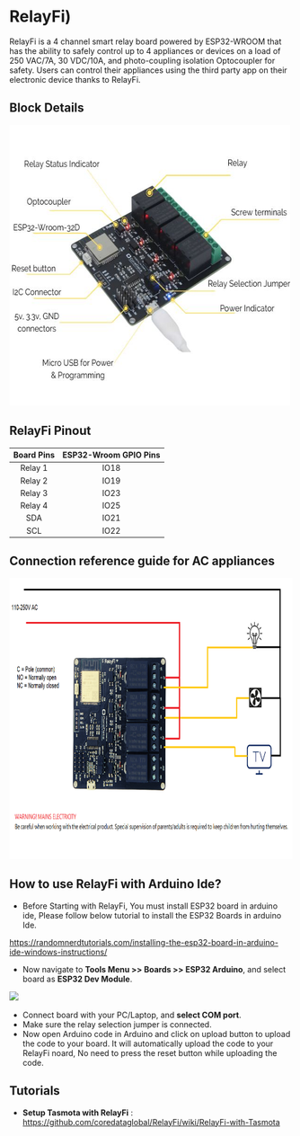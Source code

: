 # RelayFi)
RelayFi is a 4 channel smart relay board powered by ESP32-WROOM that has the ability to safely control up to 4 appliances or devices on a load of 250 VAC/7A, 30 VDC/10A, and photo-coupling isolation Optocoupler for safety. Users can control their appliances using the third party app on their electronic device thanks to RelayFi.

## Block Details

<img src="https://github.com/coredataglobal/RelayFi/blob/main/Images/RelayFi-comp.jpg" width="500" height="500"/>

## RelayFi Pinout

| Board Pins  | ESP32-Wroom GPIO Pins |
|  :---:      |  :---:                |
| Relay 1     | IO18  |
| Relay 2     | IO19  |
| Relay 3     | IO23  |
| Relay 4     | IO25  |
| SDA         | IO21  |
| SCL         | IO22  |

## Connection reference guide for AC appliances

<img src="https://raw.githubusercontent.com/coredataglobal/RelayFi/main/Images/relayfi_with_ac_appliances.png" width="800" height="500" />

## How to use RelayFi with Arduino Ide?

* Before Starting with RelayFi, You must install ESP32 board in arduino ide, Please follow below tutorial to install the ESP32 Boards in arduino Ide.

<a href="https://randomnerdtutorials.com/installing-the-esp32-board-in-arduino-ide-windows-instructions/"> https://randomnerdtutorials.com/installing-the-esp32-board-in-arduino-ide-windows-instructions/ </a>

* Now navigate to **Tools Menu >> Boards >> ESP32 Arduino**, and select board as **ESP32 Dev Module**.

<img src="https://hackster.imgix.net/uploads/attachments/1504271/select_board_1xwjExM2jT.png?auto=compress%2Cformat&w=740&h=555&fit=max" /> 

* Connect board with your PC/Laptop, and **select COM port**.
* Make sure the relay selection jumper is connected.
* Now open Arduino code in Arduino and click on upload button to upload the code to your board. It will automatically upload the code to your RelayFi noard, No need to press the reset button while uploading the code.

## Tutorials

* **Setup Tasmota with RelayFi** : https://github.com/coredataglobal/RelayFi/wiki/RelayFi-with-Tasmota

